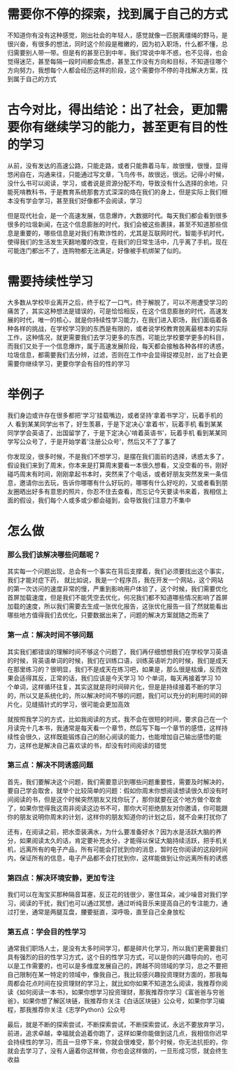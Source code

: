 # 需要你不停的探索，找到属于自己的方式
不知道你有没有这种感觉，刚出社会的年轻人，感觉就像一匹脱离缰绳的野马，是很兴奋，有很多的想法，同时这个阶段是稚嫩的，因为初入职场，什么都不懂，总归需要别人带一带。但是有的甚至已到中年，我们常说中年不惑，也不见得，也会觉得迷茫，甚至每隔一段时间都会焦虑，甚至工作没有方向和目标，不知道往哪个方向努力，我想每个人都会经历这样的阶段，这个需要你不停的寻找解决方案，找到属于自己的方式


# 古今对比，得出结论：出了社会，更加需要你有继续学习的能力，甚至更有目的性的学习
从前，没有发达的高速公路，只能走路，或者只能靠着马车，故很慢，很慢，显得悠闲自在，沟通来往，只能通过写文章，飞鸟传书，故很远，很远。记得小时候，没什么书可以阅读，学习，或者说是资源分配不均，导致没有什么选择的余地，只能死啃教科书，于是教育系统那套方式深深的烙在我们的身上，但是实际上我们根本没有学会学习，甚至我们好像都不会阅读，学习

但是现代社会，是一个高速发展，信息爆炸，大数据时代。每天我们都会看到很多很多的垃圾新闻，在这个信息膨胀的时代，我们会被这些裹挟，甚至不知道那些信息是重要的，哪些信息是对我们有欺诈性的，尤其是互联网时代，智能手机时代，使得我们的生活发生天翻地覆的改变，在我们的日常生活中，几乎离了手机，现在可能连门都出不了，连购物都无法满足，好像被手机绑架了似的。

# 需要持续性学习
大多数从学校毕业离开之后，终于松了一口气，终于解脱了，可以不用遭受学习的痛苦了，其实这种想法是错误的，可是恰恰相反，在这个信息膨胀的时代，高速发展的时代，唯一的核心，就是你持续性学习能力，在我们进入职场，我们面临着各种各样的挑战，在学校学习到的东西是有限的，或者说学校教育脱离最根本的实际工作，这种情况，就更需要我们去学习更多的东西，可能比学校要学更多的科目，而我们又处于一个信息爆炸，属于高速发展阶段，每天都会接触各种各样的诱惑，垃圾信息，都需要我们去分辨，过滤，否则在工作中会显得捉襟见肘，出了社会更需要你继续学习，更要你学会有目的性的学习


# 举例子
我们身边或许存在很多都把'学习'挂载嘴边，或者坚持'拿着书学习'，玩着手机的人
看到某某同学出书了，好生羡慕，于是下定决心'拿着书'，玩着手机
看到某某同学学会英语了，出国留学了，于是下定决心'啃着英语书'，玩着手机
看到某某同学写公众号了，于是开始学着'注册公众号'，然后又不了了事了


你发现没，很多时候，不是我们不想学习，是摆在我们面前的选择，诱惑太多了，假设我们来到了周末，你本来是打算周末要看一本很久想看，又没空看的书，刚好碰巧周末有时间，刚刚拿起书本时，突然来了个电话，或者好朋友突然发来一条信息，邀请你出去玩，告诉你哪哪有什么好玩的，哪哪有什么好吃的，又或者看到朋友圈晒出好多有意思的照片，你忍不住去查看，而忘记今天要读书来着，我相信上面的假设，我们每个人或多或少都会碰到，会导致我们注意力不集中




# 怎么做

### 那么我们该解决哪些问题呢？

其实每一个问题出现，总会有一个事实在背后支撑着，我们必须要找出这个事实，我们才能对症下药，
就比如说，我是一个程序员，我在开发一个网站，这个网站的第一次访问的速度非常的慢，严重到影响用户体验了，这个时候，我们需要优化首屏加载速度，但是我们不能凭空去优化，何况我们都不知道哪些情况影响了首屏加载的速度，所以我们需要去生成一张优化报告，这张优化报告一目了然就能看出哪些地方值得我们去优化，只要数据出来了，问题的解决方案就随之而来了

### 第一点：解决时间不够问题

其实我们都错误的理解时间不够这个问题了，我们再仔细想想我们在学校学习英语的时候，背英语单词的时候，我们在训练口语，训练英语听力的时候，我们是成天在那里练习的？很明显，我们不是成天在练习吧，如果是，那么很是枯燥，反而效果会适得其反，正常的话，我们应该是今天学习 10 个单词，每天再接着学习 10 个单词，这样循环往复，其实这就是将时间碎片化，但是是持续接着不断的学习的，所以又是系统化的，所以解决时间不够的问题，我们可以充分的利用时间的碎片化，见缝插针式的学习，很可能会更加高效

就按照我学习的方式，比如我阅读的方式，我不会在很短的时间，要求自己在一个月读完十几本书，我通常是每天看一个章节，然后写下每一个章节的感悟，这样持续性会很久，这样既能锻炼自己的耐心阅读的能力，也能增加自己输出感悟的能力，这样也是解决自己喜欢读的书，却没有时间阅读的错觉


### 第三点：解决不同诱惑问题
首先，我们要解决这个问题，我们需要意识到哪些问题重要性，需要及时解决的，要自己学会取舍，就举个比较简单的问题：假如你周末你想阅读想读很久却没有时间阅读的书，但是这个时候突然朋友又找你玩了，那你就要在这个地方做个取舍了，如果你觉得我这周非阅读这边书不可，那你大可拒绝朋友对你邀请，你可能跟你的朋友说明你周末的计划，这样你的朋友知道你的计划之后，就不会来打扰你了

还有，在阅读之前，把水壶装满水，为什么要准备好水？因为水是活跃大脑的养分，如果阅读太久的话，肯定要补充水分，才能得以保证大脑持续活跃，把手机关机，远离所有的电子产品，所有可能会打扰到你的消息，暂时在你阅读的这段时间内，保证所有的信息，电子产品都不会打扰到你，这样能做到让你远离所有的诱惑


### 第四点：解决环境安静，更加专注

我们可以在淘宝买那种隔音耳塞，反正花的钱很少，塞住耳朵，减少噪音对我们学习，阅读的干扰，我们也可以通过冥想，通过听纯音乐来提高自己的专注能力，通过打坐，通常是两腿互盘，腰要挺直，深呼吸，直至自己全身放松


### 第五点：学会目的性学习

通常我们职场人士，是没有太多时间学习，都是碎片化学习，所以我们更需要我们具有强烈的目的性学习方式，这个目的性学习方式，可以是你的兴趣导向的，也可以是工作需要的，也可以是多维度发展自己的，跨越不同领域的学习，总之不要把自己限制在某一特定的领域中，像我自己，我比较感兴趣投资理财方面的，那我每周都会花点时间在投资理财的学习上，就比如你如果不知道怎么阅读，我推荐你阅读《如何阅读一本书》，如果你想学习投资理财，那我推荐你学习《富爸爸与穷爸爸》，如果你想了解区块链，我推荐你关注《白话区块链》公众号，如果你学习编程，那我推荐你关注《志学Python》公众号


最后，就是不断的探索尝试，不断探索尝试，不断探索尝试，永远不要放弃学习，前进，追求卓越，幸福就会追着你跑了，这样如果你能做到这几点，我相信你迟早会持续性的学习，而且一旦停下来，你就会很难受，那个时候，你无法抗拒的，你就会去学习了，没有人逼着你这样做，你也会这样做的，一旦形成习惯，就会终生收益

















